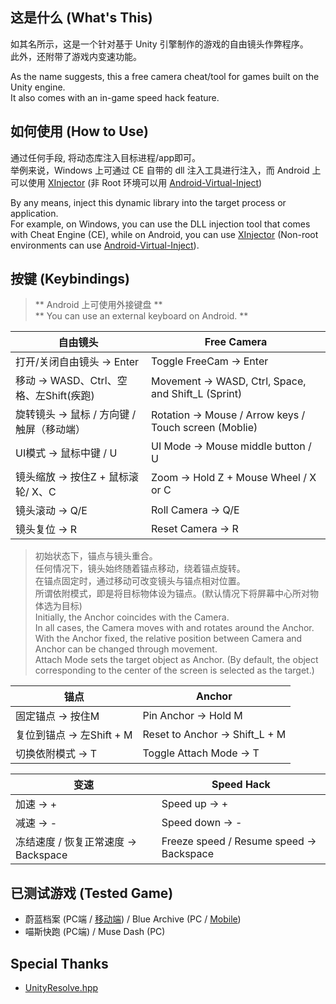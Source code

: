 ## 这是什么 (What's This)
如其名所示，这是一个针对基于 Unity 引擎制作的游戏的自由镜头作弊程序。\
此外，还附带了游戏内变速功能。

As the name suggests, this a free camera cheat/tool for games built on the Unity engine. \
It also comes with an in-game speed hack feature.

## 如何使用 (How to Use)
通过任何手段, 将动态库注入目标进程/app即可。\
举例来说，Windows 上可通过 CE 自带的 dll 注入工具进行注入，而 Android 上可以使用 [XInjector](https://github.com/WindySha/XInjector) (非 Root 环境可以用 [Android-Virtual-Inject](https://github.com/reveny/Android-Virtual-Inject/releases/latest))

By any means, inject this dynamic library into the target process or application. \
For example, on Windows, you can use the DLL injection tool that comes with Cheat Engine (CE), while on Android, you can use [XInjector](https://github.com/WindySha/XInjector) (Non-root environments can use [Android-Virtual-Inject](https://github.com/reveny/Android-Virtual-Inject/releases/latest)).

## 按键 (Keybindings)
> ** Android 上可使用外接键盘 ** \
> ** You can use an external keyboard on Android. **

|自由镜头|Free Camera|
| - | - |
|打开/关闭自由镜头 -> Enter|Toggle FreeCam -> Enter|
|移动 -> WASD、Ctrl、空格、左Shift(疾跑)|Movement -> WASD, Ctrl, Space, and Shift_L (Sprint)|
|旋转镜头 -> 鼠标 / 方向键 / 触屏（移动端）|Rotation -> Mouse / Arrow keys / Touch screen (Moblie)|
|UI模式 -> 鼠标中键 / U|UI Mode -> Mouse middle button / U|
|镜头缩放 -> 按住Z + 鼠标滚轮/ X、C|Zoom -> Hold Z + Mouse Wheel / X or C|
|镜头滚动 -> Q/E|Roll Camera -> Q/E|
|镜头复位 -> R|Reset Camera -> R|

> 初始状态下，锚点与镜头重合。\
> 任何情况下，镜头始终随着锚点移动，绕着锚点旋转。\
> 在锚点固定时，通过移动可改变镜头与锚点相对位置。\
> 所谓依附模式，即是将目标物体设为锚点。(默认情况下将屏幕中心所对物体选为目标)\
> Initially, the Anchor coincides with the Camera.\
> In all cases, the Camera moves with and rotates around the Anchor.\
> With the Anchor fixed, the relative position between Camera and Anchor can be changed through movement.\
> Attach Mode sets the target object as Anchor. (By default, the object corresponding to the center of the screen is selected as the target.)

|锚点|Anchor|
| - | - |
|固定锚点 -> 按住M|Pin Anchor -> Hold M|
|复位到锚点 -> 左Shift + M|Reset to Anchor -> Shift_L + M|
|切换依附模式 -> T|Toggle Attach Mode -> T|

|变速|Speed Hack|
| - | - |
|加速 -> +|Speed up -> +|
|减速 -> -|Speed down -> -|
|冻结速度 / 恢复正常速度 -> Backspace|Freeze speed / Resume speed -> Backspace|

## 已测试游戏 (Tested Game)
- 蔚蓝档案 (PC端 / [移动端](https://www.bilibili.com/video/BV1XRpmz8EBW)) / Blue Archive (PC / [Mobile](https://youtu.be/40Od_dHH5oY))
- 喵斯快跑 (PC端) / Muse Dash (PC)

## Special Thanks
- [UnityResolve.hpp](https://github.com/issuimo/UnityResolve.hpp)
